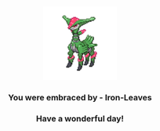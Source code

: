 <p align="center">
    <img src="https://raw.githubusercontent.com/PokeAPI/sprites/master/sprites/pokemon/1010.png" width="150" height="150">
</p>
<h3 align="center">You were embraced by - <b>Iron-Leaves</b></h3>
<h3 align="center">Have a wonderful day!</h3>

